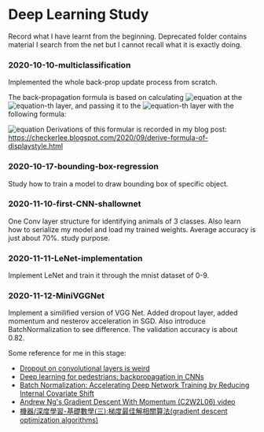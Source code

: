 # Deep Learning Study
Record what I have learnt from the beginning. Deprecated folder contains material I search from the net but I cannot recall what it is exactly doing.

### 2020-10-10-multiclassification
Implemented the whole back-prop update process from scratch. 

The back-propagation formula is based on calculating ![equation](http://latex.codecogs.com/svg.latex?\delta_\ell) at the ![equation](http://latex.codecogs.com/svg.latex?\ell)-th layer, and passing it to the ![equation](http://latex.codecogs.com/svg.latex?(\ell-1))-th layer with the following formula: 

![equation](https://latex.codecogs.com/svg.latex?%20\delta_{\ell}%20=%20\frac{1}{m}\cdot%20\Phi^{[\ell]}{}%27(U^{[\ell]})%20*%20\left[W^{[\ell+1]T}%20\cdot%20\delta_{\ell+1}\right]\quad%20\text{with}\quad%20\frac{\partial%20\mathcal%20L}{\partial%20W^{[\ell]}}%20=%20\delta_\ell%20Y^{[\ell-1]T})
Derivations of this formular is recorded in my blog post:
https://checkerlee.blogspot.com/2020/09/derive-formula-of-displaystyle.html

### 2020-10-17-bounding-box-regression
Study how to train a model to draw bounding box of specific object.

### 2020-11-10-first-CNN-shallownet
One Conv layer structure for identifying animals of 3 classes. Also learn how to serialize my model and load my trained weights. Average accuracy is just about 70%. study purpose.

### 2020-11-11-LeNet-implementation
Implement LeNet and train it through the mnist dataset of 0-9.

### 2020-11-12-MiniVGGNet
Implement a similified version of VGG Net. Added dropout layer, added momentum and nesterov acceleration in SGD. Also introduce BatchNormalization to see difference. The validation accuracy is about 0.82.

Some reference for me in this stage:
- [Dropout on convolutional layers is weird](https://towardsdatascience.com/dropout-on-convolutional-layers-is-weird-5c6ab14f19b2)
- [Deep learning for pedestrians: backpropagation in CNNs](https://arxiv.org/abs/1811.11987)
- [Batch Normalization: Accelerating Deep Network Training by Reducing Internal Covariate Shift](https://arxiv.org/abs/1502.03167)
- [Andrew Ng's Gradient Descent With Momentum (C2W2L06) video](https://www.youtube.com/watch?v=k8fTYJPd3_I)
- [機器/深度學習-基礎數學(三):梯度最佳解相關算法(gradient descent optimization algorithms)](https://medium.com/@chih.sheng.huang821/%E6%A9%9F%E5%99%A8%E5%AD%B8%E7%BF%92-%E5%9F%BA%E7%A4%8E%E6%95%B8%E5%AD%B8-%E4%B8%89-%E6%A2%AF%E5%BA%A6%E6%9C%80%E4%BD%B3%E8%A7%A3%E7%9B%B8%E9%97%9C%E7%AE%97%E6%B3%95-gradient-descent-optimization-algorithms-b61ed1478bd7)
